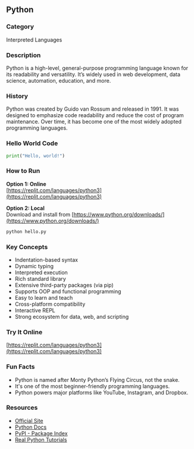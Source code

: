## Python

### Category  
Interpreted Languages

### Description  
Python is a high-level, general-purpose programming language known for its readability and versatility. It’s widely used in web development, data science, automation, education, and more.

### History  
Python was created by Guido van Rossum and released in 1991. It was designed to emphasize code readability and reduce the cost of program maintenance. Over time, it has become one of the most widely adopted programming languages.

### Hello World Code  
```python
print("Hello, world!")
```

### How to Run  
**Option 1: Online**  
[https://replit.com/languages/python3](https://replit.com/languages/python3)

**Option 2: Local**  
Download and install from [https://www.python.org/downloads/](https://www.python.org/downloads/)

```bash
python hello.py
```

### Key Concepts  
- Indentation-based syntax  
- Dynamic typing  
- Interpreted execution  
- Rich standard library  
- Extensive third-party packages (via pip)  
- Supports OOP and functional programming  
- Easy to learn and teach  
- Cross-platform compatibility  
- Interactive REPL  
- Strong ecosystem for data, web, and scripting

### Try It Online  
[https://replit.com/languages/python3](https://replit.com/languages/python3)

### Fun Facts  
- Python is named after Monty Python’s Flying Circus, not the snake.  
- It's one of the most beginner-friendly programming languages.  
- Python powers major platforms like YouTube, Instagram, and Dropbox.

### Resources  
- [Official Site](https://www.python.org)  
- [Python Docs](https://docs.python.org/3/)  
- [PyPI - Package Index](https://pypi.org)  
- [Real Python Tutorials](https://realpython.com)
